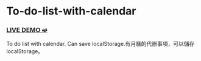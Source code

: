 # To-do-list-with-calendar
### [LIVE DEMO ➫](https://codepen.io/BlackDog1121/pen/qBKvaKB)
To do list with calendar. Can save localStorage.有月曆的代辦事項，可以儲存localStorage。
